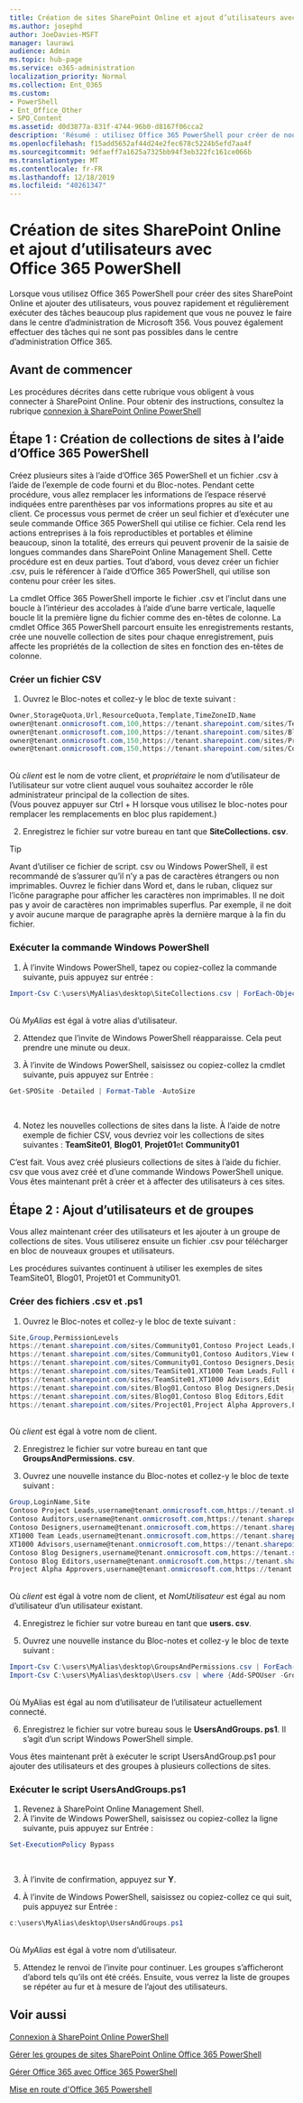 ```yaml
---
title: Création de sites SharePoint Online et ajout d’utilisateurs avec Office 365 PowerShell
ms.author: josephd
author: JoeDavies-MSFT
manager: laurawi
audience: Admin
ms.topic: hub-page
ms.service: o365-administration
localization_priority: Normal
ms.collection: Ent_O365
ms.custom:
- PowerShell
- Ent_Office_Other
- SPO_Content
ms.assetid: d0d3877a-831f-4744-96b0-d8167f06cca2
description: 'Résumé : utilisez Office 365 PowerShell pour créer de nouveaux sites SharePoint Online, puis ajoutez des utilisateurs et des groupes à ces sites.'
ms.openlocfilehash: f15add5652af44d24e2fec678c5224b5efd7aa4f
ms.sourcegitcommit: 9dfaeff7a1625a7325bb94f3eb322fc161ce066b
ms.translationtype: MT
ms.contentlocale: fr-FR
ms.lasthandoff: 12/18/2019
ms.locfileid: "40261347"
---
```

# <a name="create-sharepoint-online-sites-and-add-users-with-office-365-powershell"></a>Création de sites SharePoint Online et ajout d’utilisateurs avec Office 365 PowerShell

Lorsque vous utilisez Office 365 PowerShell pour créer des sites SharePoint Online et ajouter des utilisateurs, vous pouvez rapidement et régulièrement exécuter des tâches beaucoup plus rapidement que vous ne pouvez le faire dans le centre d’administration de Microsoft 356. Vous pouvez également effectuer des tâches qui ne sont pas possibles dans le centre d’administration Office 365. 

## <a name="before-you-begin"></a>Avant de commencer

Les procédures décrites dans cette rubrique vous obligent à vous connecter à SharePoint Online. Pour obtenir des instructions, consultez la rubrique [connexion à SharePoint Online PowerShell](https://docs.microsoft.com/powershell/sharepoint/sharepoint-online/connect-sharepoint-online?view=sharepoint-ps)

## <a name="step-1-create-new-site-collections-using-office-365-powershell"></a>Étape 1 : Création de collections de sites à l’aide d’Office 365 PowerShell

Créez plusieurs sites à l’aide d’Office 365 PowerShell et un fichier .csv à l’aide de l’exemple de code fourni et du Bloc-notes. Pendant cette procédure, vous allez remplacer les informations de l’espace réservé indiquées entre parenthèses par vos informations propres au site et au client. Ce processus vous permet de créer un seul fichier et d’exécuter une seule commande Office 365 PowerShell qui utilise ce fichier. Cela rend les actions entreprises à la fois reproductibles et portables et élimine beaucoup, sinon la totalité, des erreurs qui peuvent provenir de la saisie de longues commandes dans SharePoint Online Management Shell. Cette procédure est en deux parties. Tout d’abord, vous devez créer un fichier .csv, puis le référencer à l’aide d’Office 365 PowerShell, qui utilise son contenu pour créer les sites.

La cmdlet Office 365 PowerShell importe le fichier .csv et l’inclut dans une boucle à l’intérieur des accolades à l’aide d’une barre verticale, laquelle boucle lit la première ligne du fichier comme des en-têtes de colonne. La cmdlet Office 365 PowerShell parcourt ensuite les enregistrements restants, crée une nouvelle collection de sites pour chaque enregistrement, puis affecte les propriétés de la collection de sites en fonction des en-têtes de colonne.

### <a name="create-a-csv-file"></a>Créer un fichier CSV

1. Ouvrez le Bloc-notes et collez-y le bloc de texte suivant :<br/>

```powershell
Owner,StorageQuota,Url,ResourceQuota,Template,TimeZoneID,Name
owner@tenant.onmicrosoft.com,100,https://tenant.sharepoint.com/sites/TeamSite01,25,EHS#1,10,Contoso Team Site
owner@tenant.onmicrosoft.com,100,https://tenant.sharepoint.com/sites/Blog01,25,BLOG#0,10,Contoso Blog
owner@tenant.onmicrosoft.com,150,https://tenant.sharepoint.com/sites/Project01,25,PROJECTSITE#0,10,Project Alpha
owner@tenant.onmicrosoft.com,150,https://tenant.sharepoint.com/sites/Community01,25,COMMUNITY#0,10,Community Site
```
<br/>Où *client* est le nom de votre client, et *propriétaire* le nom d’utilisateur de l’utilisateur sur votre client auquel vous souhaitez accorder le rôle administrateur principal de la collection de sites.<br/>(Vous pouvez appuyer sur Ctrl + H lorsque vous utilisez le bloc-notes pour remplacer les remplacements en bloc plus rapidement.)<br/>

2. Enregistrez le fichier sur votre bureau en tant que **SiteCollections. csv**.<br/>

> [!TIP]
> Avant d’utiliser ce fichier de script. csv ou Windows PowerShell, il est recommandé de s’assurer qu’il n’y a pas de caractères étrangers ou non imprimables. Ouvrez le fichier dans Word et, dans le ruban, cliquez sur l’icône paragraphe pour afficher les caractères non imprimables. Il ne doit pas y avoir de caractères non imprimables superflus. Par exemple, il ne doit y avoir aucune marque de paragraphe après la dernière marque à la fin du fichier.

### <a name="run-the-windows-powershell-command"></a>Exécuter la commande Windows PowerShell

1. À l’invite Windows PowerShell, tapez ou copiez-collez la commande suivante, puis appuyez sur entrée :<br/>
```powershell
Import-Csv C:\users\MyAlias\desktop\SiteCollections.csv | ForEach-Object {New-SPOSite -Owner $_.Owner -StorageQuota $_.StorageQuota -Url $_.Url -NoWait -ResourceQuota $_.ResourceQuota -Template $_.Template -TimeZoneID $_.TimeZoneID -Title $_.Name}
```
<br/>Où *MyAlias* est égal à votre alias d’utilisateur.<br/>

2. Attendez que l’invite de Windows PowerShell réapparaisse. Cela peut prendre une minute ou deux.<br/>

3. À l’invite de Windows PowerShell, saisissez ou copiez-collez la cmdlet suivante, puis appuyez sur Entrée :<br/>

```powershell
Get-SPOSite -Detailed | Format-Table -AutoSize
```
<br/>

4. Notez les nouvelles collections de sites dans la liste. À l’aide de notre exemple de fichier CSV, vous devriez voir les collections de sites suivantes : **TeamSite01**, **Blog01**, **Projet01**et **Community01**

C’est fait. Vous avez créé plusieurs collections de sites à l’aide du fichier. csv que vous avez créé et d’une commande Windows PowerShell unique. Vous êtes maintenant prêt à créer et à affecter des utilisateurs à ces sites.

## <a name="step-2-add-users-and-groups"></a>Étape 2 : Ajout d’utilisateurs et de groupes

Vous allez maintenant créer des utilisateurs et les ajouter à un groupe de collections de sites. Vous utiliserez ensuite un fichier .csv pour télécharger en bloc de nouveaux groupes et utilisateurs.

Les procédures suivantes continuent à utiliser les exemples de sites TeamSite01, Blog01, Projet01 et Community01.

### <a name="create-csv-and-ps1-files"></a>Créer des fichiers .csv et .ps1

1. Ouvrez le Bloc-notes et collez-y le bloc de texte suivant :<br/>

```powershell
Site,Group,PermissionLevels
https://tenant.sharepoint.com/sites/Community01,Contoso Project Leads,Full Control
https://tenant.sharepoint.com/sites/Community01,Contoso Auditors,View Only
https://tenant.sharepoint.com/sites/Community01,Contoso Designers,Design
https://tenant.sharepoint.com/sites/TeamSite01,XT1000 Team Leads,Full Control
https://tenant.sharepoint.com/sites/TeamSite01,XT1000 Advisors,Edit
https://tenant.sharepoint.com/sites/Blog01,Contoso Blog Designers,Design
https://tenant.sharepoint.com/sites/Blog01,Contoso Blog Editors,Edit
https://tenant.sharepoint.com/sites/Project01,Project Alpha Approvers,Full Control
```
<br/>Où *client* est égal à votre nom de client.<br/>

2. Enregistrez le fichier sur votre bureau en tant que **GroupsAndPermissions. csv**.<br/>

3. Ouvrez une nouvelle instance du Bloc-notes et collez-y le bloc de texte suivant :<br/>

```powershell
Group,LoginName,Site
Contoso Project Leads,username@tenant.onmicrosoft.com,https://tenant.sharepoint.com/sites/Community01
Contoso Auditors,username@tenant.onmicrosoft.com,https://tenant.sharepoint.com/sites/Community01
Contoso Designers,username@tenant.onmicrosoft.com,https://tenant.sharepoint.com/sites/Community01
XT1000 Team Leads,username@tenant.onmicrosoft.com,https://tenant.sharepoint.com/sites/TeamSite01
XT1000 Advisors,username@tenant.onmicrosoft.com,https://tenant.sharepoint.com/sites/TeamSite01
Contoso Blog Designers,username@tenant.onmicrosoft.com,https://tenant.sharepoint.com/sites/Blog01
Contoso Blog Editors,username@tenant.onmicrosoft.com,https://tenant.sharepoint.com/sites/Blog01
Project Alpha Approvers,username@tenant.onmicrosoft.com,https://tenant.sharepoint.com/sites/Project01
```
<br/>Où *client* est égal à votre nom de client, et *NomUtilisateur* est égal au nom d’utilisateur d’un utilisateur existant.<br/>

4. Enregistrez le fichier sur votre bureau en tant que **users. csv**.<br/>

5. Ouvrez une nouvelle instance du Bloc-notes et collez-y le bloc de texte suivant :<br/>

```powershell
Import-Csv C:\users\MyAlias\desktop\GroupsAndPermissions.csv | ForEach-Object {New-SPOSiteGroup -Group $_.Group -PermissionLevels $_.PermissionLevels -Site $_.Site}
Import-Csv C:\users\MyAlias\desktop\Users.csv | where {Add-SPOUser -Group $_.Group –LoginName $_.LoginName -Site $_.Site}
```
<br/>Où MyAlias est égal au nom d’utilisateur de l’utilisateur actuellement connecté.<br/>

6. Enregistrez le fichier sur votre bureau sous le **UsersAndGroups. ps1**. Il s’agit d’un script Windows PowerShell simple.

Vous êtes maintenant prêt à exécuter le script UsersAndGroup.ps1 pour ajouter des utilisateurs et des groupes à plusieurs collections de sites.

### <a name="run-usersandgroupsps1-script"></a>Exécuter le script UsersAndGroups.ps1

1. Revenez à SharePoint Online Management Shell.<br/>
2. À l’invite de Windows PowerShell, saisissez ou copiez-collez la ligne suivante, puis appuyez sur Entrée :<br/>
```powershell
Set-ExecutionPolicy Bypass
```
<br/>

3. À l’invite de confirmation, appuyez sur **Y**.<br/>

4. À l’invite de Windows PowerShell, saisissez ou copiez-collez ce qui suit, puis appuyez sur Entrée :<br/>

```powershell
c:\users\MyAlias\desktop\UsersAndGroups.ps1
```
<br/>Où *MyAlias* est égal à votre nom d’utilisateur.<br/>

5. Attendez le renvoi de l’invite pour continuer. Les groupes s’afficheront d’abord tels qu’ils ont été créés. Ensuite, vous verrez la liste de groupes se répéter au fur et à mesure de l’ajout des utilisateurs.

## <a name="see-also"></a>Voir aussi

[Connexion à SharePoint Online PowerShell](https://docs.microsoft.com/powershell/sharepoint/sharepoint-online/connect-sharepoint-online?view=sharepoint-ps)

[Gérer les groupes de sites SharePoint Online Office 365 PowerShell](manage-sharepoint-site-groups-with-powershell.md)

[Gérer Office 365 avec Office 365 PowerShell](manage-office-365-with-office-365-powershell.md)
  
[Mise en route d'Office 365 Powershell](getting-started-with-office-365-powershell.md)

